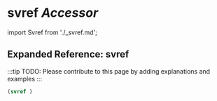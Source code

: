 # **svref** *Accessor*

import Svref from './_svref.md';

<Svref />

## Expanded Reference: svref

:::tip
TODO: Please contribute to this page by adding explanations and examples
:::

```lisp
(svref )
```
